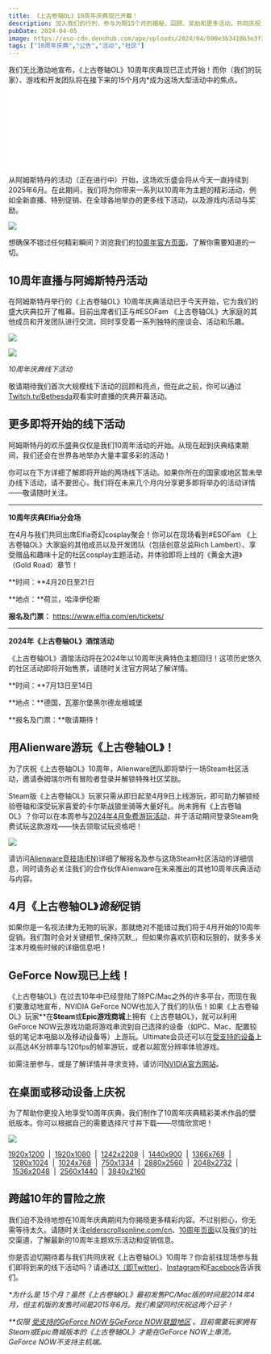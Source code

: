 ```yaml
---
title: 《上古卷轴OL》10周年庆典现已开幕！
description: 加入我们的行列，参与为期15个月的揭秘、回顾、奖励和更多活动，共同庆祝《上古卷轴OL》辉煌的10年。
pubDate: 2024-04-05
image: https://eso-cdn.denohub.com/ape/uploads/2024/04/090e3b3410b3e3f18b3eab1d51e72ded.jpg
tags: ["10周年庆典","公告","活动","社区"]
---
```


我们无比激动地宣布，《上古卷轴OL》10周年庆典现已正式开始！而你（我们的玩家）、游戏和开发团队将在接下来的15个月内\*成为这场大型活动中的焦点。 

<iframe src='//player.bilibili.com/player.html?bvid=BV1AM4m1X7fb&cid=1502342965&p=1&share_source=copy_web' scrolling='no' border='0' frameborder='no' framespacing='0' allowfullscreen='true'></iframe>

从阿姆斯特丹的活动（正在进行中）开始，这场欢乐盛会将从今天一直持续到2025年6月。在此期间，我们将为你带来一系列以10周年为主题的精彩活动，例如全新直播、特别促销、在全球各地举办的更多线下活动，以及游戏内活动与奖励。

![](https://eso-cdn.denohub.com/ape/uploads/2024/04/ed3e30c9252c052134a913fdea0d9eca.jpg)

想确保不错过任何精彩瞬间？浏览我们的[10周年官方页面](https://www.elderscrollsonline.com/cn/anniversary)，了解你需要知道的一切。

## 10周年直播与阿姆斯特丹活动

在阿姆斯特丹举行的《上古卷轴OL》10周年庆典活动已于今天开始，它为我们的盛大庆典拉开了帷幕。目前出席者们正与#ESOFam
《上古卷轴OL》大家庭的其他成员和开发团队进行交流，同时享受着一系列独特的座谈会、活动和乐趣。

![](https://eso-cdn.denohub.com/ape/uploads/2024/04/5e725d7546636e28c6c198e161abf708.jpg)

![](https://eso-cdn.denohub.com/ape/uploads/2024/04/12f9e2cded2e59c88d5741a1cfefa7c6.jpg)

<p class="text-gray-500 text-sm text-center"><i>10周年庆典线下活动</i></p>

敬请期待我们首次大规模线下活动的回顾和亮点，但在此之前，你可以通过[Twitch.tv/Bethesda](https://www.twitch.tv/bethesda)观看实时直播的庆典开幕活动。

## 更多即将开始的线下活动

阿姆斯特丹的欢乐盛典仅仅是我们10周年活动的开始。从现在起到庆典结束期间，我们还会在世界各地举办大量丰富多彩的活动！

你可以在下方详细了解即将开始的两场线下活动。如果你所在的国家或地区暂未举办线下活动，请不要担心，我们将在未来几个月内分享更多即将举办的活动详情——敬请随时关注。

---

**10周年庆典Elfia分会场**

在4月与我们共同出席Elfia奇幻cosplay聚会！你可以在现场看到#ESOFam
《上古卷轴OL》大家庭的其他成员以及开发团队（包括创意总监Rich
Lambert）、享受赠品和趣味十足的社区cosplay主题活动，并体验即将上线的《黄金大道》（Gold Road）章节！

**时间：**4月20日至21日

**地点：**荷兰，哈泽伊伦斯

**报名及门票：** <https://www.elfia.com/en/tickets/>

---

**2024年《上古卷轴OL》酒馆活动**

《上古卷轴OL》酒馆活动将在2024年以10周年庆典特色主题回归！这项历史悠久的社区活动即将开始售票，请随时关注官方网站了解详情。

**时间：**7月13日至14日

**地点：**德国，瓦塞尔堡黑尔德龙根城堡

**报名及门票：**敬请期待！

## 用Alienware游玩《上古卷轴OL》！

为了庆祝《上古卷轴OL》10周年，Alienware团队即将举行一场Steam社区活动，邀请泰姆瑞尔所有冒险者登录并解锁特殊社区奖励。

Steam版《上古卷轴OL》玩家只需从即日起至4月9日上线游玩，即可助力解锁经验卷轴和深受玩家喜爱的卡尔斯战狼坐骑等大量好礼。尚未拥有《上古卷轴OL》？你可以在本周参与[2024年4月免费游玩活动](https://www.elderscrollsonline.com/cn/freeplay)，并于活动期间登录Steam免费试玩这款游戏——快去领取试玩资格吧！

![](https://eso-cdn.denohub.com/ape/uploads/2024/04/88b60d7712d5ec5af3ebfcbcd2a8acdf.jpg)

请访问[Alienware竞技场(EN)](https://na.alienwarearena.com/steam/community-event/the-elder-scrolls-online-community-event)详细了解报名及参与这场Steam社区活动的详细信息，同时请务必关注我们的合作伙伴Alienware在未来推出的其他10周年庆典活动与内容。

## 4月《上古卷轴OL》*诡秘*促销

如果你是一名视法律为无物的玩家，那就绝对不能错过我们将于4月开始的10周年促销。我们暂时会对关键细节_保持沉默_，但如果你喜欢扒窃和玩狠的，就多多关注本月晚些时候的详细信息吧！

## GeForce Now现已上线！

《上古卷轴OL》在过去10年中已经登陆了除PC/Mac之外的许多平台，而现在我们要激动地宣布，NVIDIA GeForce
NOW也加入了我们的队伍！如果《上古卷轴OL》玩家\*\*在**Steam**或**Epic游戏商城**上拥有《上古卷轴OL》，就可以利用GeForce
NOW云游戏功能将游戏串流到自己选择的设备（如PC、Mac、配置较低的笔记本电脑以及移动设备等）上游玩。Ultimate会员还可以在[受支持的设备](https://nvidia.custhelp.com/app/answers/detail/a_id/5462)上以高达4K分辨率与120fps的帧率游玩，或者以超宽分辨率体验游戏。 

如需注册参与，或是了解详情并寻求支持，请访问[NVIDIA官方网站](https://www.nvidia.com/zh-tw/geforce-now/)。

## 在桌面或移动设备上庆祝

为了帮助你更投入地享受10周年庆典，我们制作了10周年庆典精彩美术作品的壁纸版本。你可以根据自己的需要选择尺寸并下载——尽情欣赏吧！

![](https://eso-cdn.denohub.com/ape/uploads/2024/03/7c1c91911c4d35c3ead081d60af55b48.jpg)

<p class="text-gray-500 text-sm text-center"><a href="https://esosslfiles-a.akamaihd.net/ape/uploads/2024/03/28868d371805efdf0109a0e36ce4d794.jpg?no-resize" target="_blank">1920x1200</a>  |  <a href="https://esosslfiles-a.akamaihd.net/ape/uploads/2024/03/0355d9307d6b5d536550995bf23a3837.jpg?no-resize" target="_blank">1920x1080</a>  |  <a href="https://esosslfiles-a.akamaihd.net/ape/uploads/2024/03/9e4673e5efa313f9ad29e1d6e74e566f.jpg?no-resize" target="_blank">1242x2208</a>  |  <a href="https://esosslfiles-a.akamaihd.net/ape/uploads/2024/03/f1b027fea5e687c8da5cfaa6f295519f.jpg?no-resize" target="_blank">1440x900</a>  |  <a href="https://esosslfiles-a.akamaihd.net/ape/uploads/2024/03/de9f71c14e827b97fb33c21e39823b74.jpg?no-resize" target="_blank">1366x768</a>  |  <a href="https://esosslfiles-a.akamaihd.net/ape/uploads/2024/03/e626add416beedbab45c87d373d0e1d1.jpg?no-resize" target="_blank">1280x1024</a>  |  <a href="https://esosslfiles-a.akamaihd.net/ape/uploads/2024/03/690d218040e7477a177b915ff43624c8.jpg?no-resize" target="_blank">1024x768</a>  |  <a href="https://esosslfiles-a.akamaihd.net/ape/uploads/2024/03/38c220b8fbc7f23deb7ea1c11987bc5e.jpg?no-resize" target="_blank">750x1334</a>  |  <a href="https://esosslfiles-a.akamaihd.net/ape/uploads/2024/03/b6eb3e3285ede5e9cd84d29952f83ffe.jpg?no-resize" target="_blank">2880x2560</a>  |  <a href="https://esosslfiles-a.akamaihd.net/ape/uploads/2024/03/ac2c45d7a1a453a4e45410c13a19f3e2.jpg?no-resize" target="_blank">2048x2732</a>  |  <a href="https://esosslfiles-a.akamaihd.net/ape/uploads/2024/03/cbabe2b4efb1362c59a841ba88c1803b.jpg?no-resize" target="_blank">1536x2048</a>  |  <a href="https://esosslfiles-a.akamaihd.net/ape/uploads/2024/03/01e5b5f8b50630943e4928420d66d771.jpg?no-resize" target="_blank">2560x1440</a>  |  <a href="https://esosslfiles-a.akamaihd.net/ape/uploads/2024/03/7c1c91911c4d35c3ead081d60af55b48.jpg?no-resize" target="_blank">3840x2160</a></p>

## 跨越10年的冒险之旅

我们迫不及待地想在10周年庆典期间为你揭晓更多精彩内容。不过别担心，你无需等待太久。请随时关注[elderscrollsonline.com/cn](https://www.elderscrollsonline.com/)、[10周年页面](https://www.elderscrollsonline.com/cn/anniversary)以及我们的社交渠道，了解最新的10周年主题欢乐活动和促销信息。

你是否迫切期待着与我们共同庆祝《上古卷轴OL》10周年？你会前往现场参与我们即将到来的线下活动吗？请通过[X（即Twitter）](https://twitter.com/TESOnline)、[Instagram](https://www.instagram.com/elderscrollsonline/)和[Facebook](https://www.facebook.com/elderscrollsonline)告诉我们。 

_\*为什么是
15个月？虽然《上古卷轴OL》最初发售PC/Mac版的时间是2014年4月，但主机版的发售时间是2015年6月。我们希望同时庆祝这两个日子！_

_\*\*仅限_
[_受支持的GeForce NOW与GeForce NOW联盟地区_](https://nvidia.custhelp.com/app/answers/detail/a_id/5023/~/what-are-the-supported-locations-for-geforce-now%3F)
_。目前需要玩家拥有Steam或Epic商城版本的《上古卷轴OL》才能在GeForce NOW上串流。GeForce NOW不支持主机端。_
